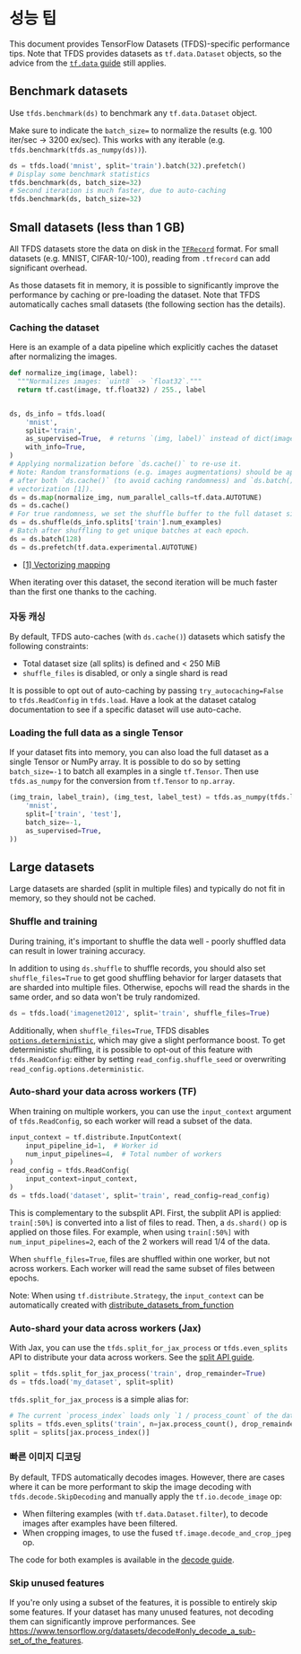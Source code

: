 # 성능 팁

This document provides TensorFlow Datasets (TFDS)-specific performance tips. Note that TFDS provides datasets as `tf.data.Dataset` objects, so the advice from the [`tf.data` guide](https://www.tensorflow.org/guide/data_performance#optimize_performance) still applies.

## Benchmark datasets

Use `tfds.benchmark(ds)` to benchmark any `tf.data.Dataset` object.

Make sure to indicate the `batch_size=` to normalize the results (e.g. 100 iter/sec -&gt; 3200 ex/sec). This works with any iterable (e.g. `tfds.benchmark(tfds.as_numpy(ds))`).

```python
ds = tfds.load('mnist', split='train').batch(32).prefetch()
# Display some benchmark statistics
tfds.benchmark(ds, batch_size=32)
# Second iteration is much faster, due to auto-caching
tfds.benchmark(ds, batch_size=32)
```

## Small datasets (less than 1 GB)

All TFDS datasets store the data on disk in the [`TFRecord`](https://www.tensorflow.org/tutorials/load_data/tfrecord) format. For small datasets (e.g. MNIST, CIFAR-10/-100), reading from `.tfrecord` can add significant overhead.

As those datasets fit in memory, it is possible to significantly improve the performance by caching or pre-loading the dataset. Note that TFDS automatically caches small datasets (the following section has the details).

### Caching the dataset

Here is an example of a data pipeline which explicitly caches the dataset after normalizing the images.

```python
def normalize_img(image, label):
  """Normalizes images: `uint8` -> `float32`."""
  return tf.cast(image, tf.float32) / 255., label


ds, ds_info = tfds.load(
    'mnist',
    split='train',
    as_supervised=True,  # returns `(img, label)` instead of dict(image=, ...)
    with_info=True,
)
# Applying normalization before `ds.cache()` to re-use it.
# Note: Random transformations (e.g. images augmentations) should be applied
# after both `ds.cache()` (to avoid caching randomness) and `ds.batch()` (for
# vectorization [1]).
ds = ds.map(normalize_img, num_parallel_calls=tf.data.AUTOTUNE)
ds = ds.cache()
# For true randomness, we set the shuffle buffer to the full dataset size.
ds = ds.shuffle(ds_info.splits['train'].num_examples)
# Batch after shuffling to get unique batches at each epoch.
ds = ds.batch(128)
ds = ds.prefetch(tf.data.experimental.AUTOTUNE)
```

- [[1] Vectorizing mapping](https://www.tensorflow.org/guide/data_performance#vectorizing_mapping)

When iterating over this dataset, the second iteration will be much faster than the first one thanks to the caching.

### 자동 캐싱

By default, TFDS auto-caches (with `ds.cache()`) datasets which satisfy the following constraints:

- Total dataset size (all splits) is defined and &lt; 250 MiB
- `shuffle_files` is disabled, or only a single shard is read

It is possible to opt out of auto-caching by passing `try_autocaching=False` to `tfds.ReadConfig` in `tfds.load`. Have a look at the dataset catalog documentation to see if a specific dataset will use auto-cache.

### Loading the full data as a single Tensor

If your dataset fits into memory, you can also load the full dataset as a single Tensor or NumPy array. It is possible to do so by setting `batch_size=-1` to batch all examples in a single `tf.Tensor`. Then use `tfds.as_numpy` for the conversion from `tf.Tensor` to `np.array`.

```python
(img_train, label_train), (img_test, label_test) = tfds.as_numpy(tfds.load(
    'mnist',
    split=['train', 'test'],
    batch_size=-1,
    as_supervised=True,
))
```

## Large datasets

Large datasets are sharded (split in multiple files) and typically do not fit in memory, so they should not be cached.

### Shuffle and training

During training, it's important to shuffle the data well - poorly shuffled data can result in lower training accuracy.

In addition to using `ds.shuffle` to shuffle records, you should also set `shuffle_files=True` to get good shuffling behavior for larger datasets that are sharded into multiple files. Otherwise, epochs will read the shards in the same order, and so data won't be truly randomized.

```python
ds = tfds.load('imagenet2012', split='train', shuffle_files=True)
```

Additionally, when `shuffle_files=True`, TFDS disables [`options.deterministic`](https://www.tensorflow.org/api_docs/python/tf/data/Options#deterministic), which may give a slight performance boost. To get deterministic shuffling, it is possible to opt-out of this feature with `tfds.ReadConfig`: either by setting `read_config.shuffle_seed` or overwriting `read_config.options.deterministic`.

### Auto-shard your data across workers (TF)

When training on multiple workers, you can use the `input_context` argument of `tfds.ReadConfig`, so each worker will read a subset of the data.

```python
input_context = tf.distribute.InputContext(
    input_pipeline_id=1,  # Worker id
    num_input_pipelines=4,  # Total number of workers
)
read_config = tfds.ReadConfig(
    input_context=input_context,
)
ds = tfds.load('dataset', split='train', read_config=read_config)
```

This is complementary to the subsplit API. First, the subplit API is applied: `train[:50%]` is converted into a list of files to read. Then, a `ds.shard()` op is applied on those files. For example, when using `train[:50%]` with `num_input_pipelines=2`, each of the 2 workers will read 1/4 of the data.

When `shuffle_files=True`, files are shuffled within one worker, but not across workers. Each worker will read the same subset of files between epochs.

Note: When using `tf.distribute.Strategy`, the `input_context` can be automatically created with [distribute_datasets_from_function](https://www.tensorflow.org/api_docs/python/tf/distribute/Strategy#distribute_datasets_from_function)

### Auto-shard your data across workers (Jax)

With Jax, you can use the `tfds.split_for_jax_process` or `tfds.even_splits` API to distribute your data across workers. See the [split API guide](https://www.tensorflow.org/datasets/splits).

```python
split = tfds.split_for_jax_process('train', drop_remainder=True)
ds = tfds.load('my_dataset', split=split)
```

`tfds.split_for_jax_process` is a simple alias for:

```python
# The current `process_index` loads only `1 / process_count` of the data.
splits = tfds.even_splits('train', n=jax.process_count(), drop_remainder=True)
split = splits[jax.process_index()]
```

### 빠른 이미지 디코딩

By default, TFDS automatically decodes images. However, there are cases where it can be more performant to skip the image decoding with `tfds.decode.SkipDecoding` and manually apply the `tf.io.decode_image` op:

- When filtering examples (with `tf.data.Dataset.filter`), to decode images after examples have been filtered.
- When cropping images, to use the fused `tf.image.decode_and_crop_jpeg` op.

The code for both examples is available in the [decode guide](https://www.tensorflow.org/datasets/decode#usage_examples).

### Skip unused features

If you're only using a subset of the features, it is possible to entirely skip some features. If your dataset has many unused features, not decoding them can significantly improve performances. See https://www.tensorflow.org/datasets/decode#only_decode_a_sub-set_of_the_features.

